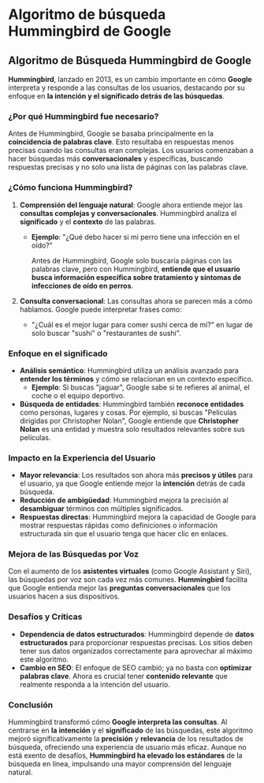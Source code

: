 # Algoritmo de búsqueda Hummingbird de Google

## **Algoritmo de Búsqueda Hummingbird de Google**

**Hummingbird**, lanzado en 2013, es un cambio importante en cómo **Google** interpreta y responde a las consultas de los usuarios, destacando por su enfoque en **la intención y el significado detrás de las búsquedas**.

### **¿Por qué Hummingbird fue necesario?**

Antes de Hummingbird, Google se basaba principalmente en la **coincidencia de palabras clave**. Esto resultaba en respuestas menos precisas cuando las consultas eran complejas. Los usuarios comenzaban a hacer búsquedas más **conversacionales** y específicas, buscando respuestas precisas y no solo una lista de páginas con las palabras clave.

### **¿Cómo funciona Hummingbird?**

1. **Comprensión del lenguaje natural**: Google ahora entiende mejor las **consultas complejas y conversacionales**. Hummingbird analiza el **significado** y el **contexto** de las palabras.
    - **Ejemplo**: "¿Qué debo hacer si mi perro tiene una infección en el oído?"
        
        Antes de Hummingbird, Google solo buscaría páginas con las palabras clave, pero con Hummingbird, **entiende que el usuario busca información específica sobre tratamiento y síntomas de infecciones de oído en perros**.
        
2. **Consulta conversacional**: Las consultas ahora se parecen más a cómo hablamos. Google puede interpretar frases como:
    - "¿Cuál es el mejor lugar para comer sushi cerca de mí?" en lugar de solo buscar "sushi" o "restaurantes de sushi".

### **Enfoque en el significado**

- **Análisis semántico**: Hummingbird utiliza un análisis avanzado para **entender los términos** y cómo se relacionan en un contexto específico.
    - **Ejemplo**: Si buscas "jaguar", Google sabe si te refieres al animal, el coche o el equipo deportivo.
- **Búsqueda de entidades**: Hummingbird también **reconoce entidades** como personas, lugares y cosas. Por ejemplo, si buscas "Películas dirigidas por Christopher Nolan", Google entiende que **Christopher Nolan** es una entidad y muestra solo resultados relevantes sobre sus películas.

### **Impacto en la Experiencia del Usuario**

- **Mayor relevancia**: Los resultados son ahora más **precisos y útiles** para el usuario, ya que Google entiende mejor la **intención** detrás de cada búsqueda.
- **Reducción de ambigüedad**: Hummingbird mejora la precisión al **desambiguar** términos con múltiples significados.
- **Respuestas directas**: Hummingbird mejora la capacidad de Google para mostrar respuestas rápidas como definiciones o información estructurada sin que el usuario tenga que hacer clic en enlaces.

### **Mejora de las Búsquedas por Voz**

Con el aumento de los **asistentes virtuales** (como Google Assistant y Siri), las búsquedas por voz son cada vez más comunes. **Hummingbird** facilita que Google entienda mejor las **preguntas conversacionales** que los usuarios hacen a sus dispositivos.

### **Desafíos y Críticas**

- **Dependencia de datos estructurados**: Hummingbird depende de **datos estructurados** para proporcionar respuestas precisas. Los sitios deben tener sus datos organizados correctamente para aprovechar al máximo este algoritmo.
- **Cambio en SEO**: El enfoque de SEO cambió; ya no basta con **optimizar palabras clave**. Ahora es crucial tener **contenido relevante** que realmente responda a la intención del usuario.

### **Conclusión**

Hummingbird transformó cómo **Google interpreta las consultas**. Al centrarse en **la intención** y el **significado** de las búsquedas, este algoritmo mejoró significativamente la **precisión** y **relevancia** de los resultados de búsqueda, ofreciendo una experiencia de usuario más eficaz. Aunque no está exento de desafíos, **Hummingbird ha elevado los estándares** de la búsqueda en línea, impulsando una mayor comprensión del lenguaje natural.